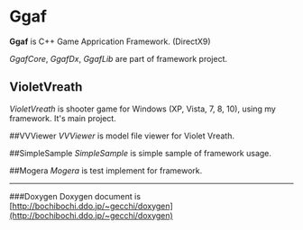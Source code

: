 # Ggaf
__Ggaf__ is C++ Game Apprication Framework. (DirectX9)

*GgafCore*, *GgafDx*, *GgafLib* are part of framework project.

## VioletVreath
*VioletVreath* is shooter game for Windows (XP, Vista, 7, 8, 10), using my framework.
It's main project.

##VVViewer
*VVViewer* is model file viewer for Violet Vreath.

##SimpleSample
*SimpleSample* is simple sample of framework usage.

##Mogera
*Mogera* is test implement for framework.

---------------------------------------------------------------------

###Doxygen
Doxygen document is [http://bochibochi.ddo.jp/~gecchi/doxygen](http://bochibochi.ddo.jp/~gecchi/doxygen)
